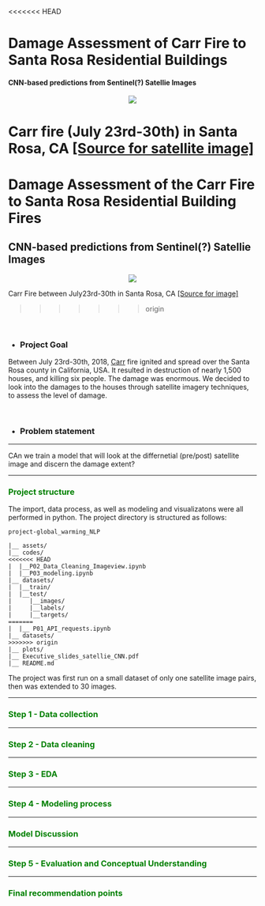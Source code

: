<<<<<<< HEAD
# Damage Assessment of Carr Fire to Santa Rosa Residential Buildings
#### CNN-based predictions from Sentinel(?) Satellie Images

<div style="text-align:center"><img src="plots/NASA-satellite-image-header.png" /></div>

Carr fire (July 23rd-30th) in Santa Rosa, CA [[Source for satellite image]](https://www.nasa.gov/image-feature/goddard/2018/nasa-satellite-shows-california-shrouded-in-smoke)
=======
# Damage Assessment of the Carr Fire to Santa Rosa Residential Building Fires
## CNN-based predictions from Sentinel(?) Satellie Images

<div style="text-align:center"><img src="plots/NASA-satellite-image-header.png" /></div>

Carr Fire between July23rd-30th in Santa Rosa, CA [[Source for image]](https://www.nasa.gov/image-feature/goddard/2018/nasa-satellite-shows-california-shrouded-in-smoke)
>>>>>>> origin


<br>

- ### Project Goal

Between July 23rd-30th, 2018, [Carr](https://www.latimes.com/projects/la-me-carr-fire-map/) fire ignited and spread over the Santa Rosa county in California, USA. It resulted in destruction of nearly 1,500 houses, and killing six people. The damage was enormous. We decided to look into the damages to the houses through satellite imagery techniques, to assess the level of damage.

<br>

- ### Problem statement
---
CAn we train a model that will look at the differnetial (pre/post) satellite image and discern the damage extent?

---

### <span style="color: green">Project structure
    
The import, data process, as well as modeling and visualizatons were all performed in python. The project directory is structured as follows:
```
project-global_warming_NLP
    
|__ assets/
|__ codes/
<<<<<<< HEAD
|  |__P02_Data_Cleaning_Imageview.ipynb
|  |__P03_modeling.ipynb
|__ datasets/
|  |__train/
|  |__test/ 
|     |__images/
|     |__labels/
|     |__targets/
=======
|  |__ P01_API_requests.ipynb  
|__ datasets/
>>>>>>> origin
|__ plots/
|__ Executive_slides_satellie_CNN.pdf
|__ README.md
```

The project was first run on a small dataset of only one satellite image pairs, then was extended to 30 images.

---

  
    
### <span style="color: green">Step 1 - Data collection
    

---    
    
### <span style="color: green">Step 2 - Data cleaning
---
### <span style="color: green"> Step 3 - EDA
--- 
    
### <span style="color: green">Step 4 - Modeling process
---
### <span style="color: green">Model Discussion
---    


### <span style="color: green">Step 5 - Evaluation and Conceptual Understanding
    
---
### <span style="color: green">Final recommendation points